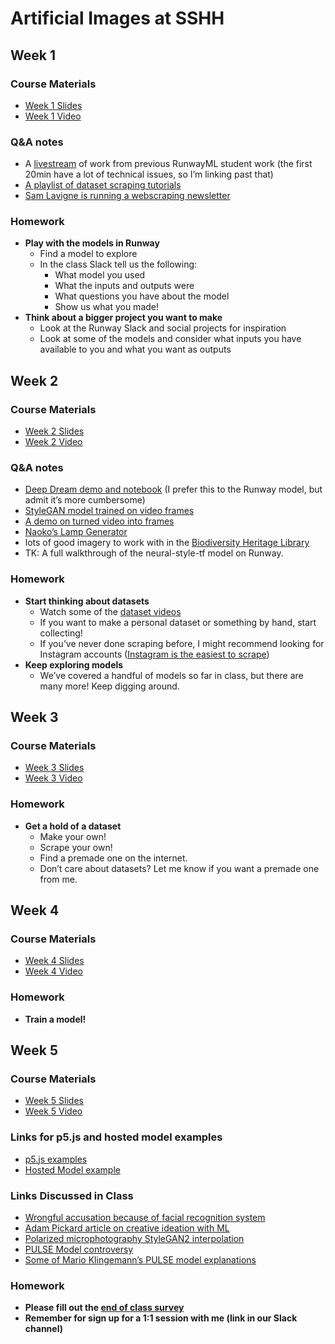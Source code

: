 # Artificial Images at SSHH

## Week 1

### Course Materials
- [Week 1 Slides](https://docs.google.com/presentation/d/14rJjVNixYLsG0x5Xi5VcDMpw_EVzqrepAwag5tQG_yI/edit?usp=sharing)
- [Week 1 Video](https://drive.google.com/file/d/1HqicwdKAOe2BhcG6wehFw15DBMmclara/view?usp=sharing)

### Q&A notes
- A [livestream](https://youtu.be/cHr9qGPHdiA?t=1214) of work from previous RunwayML student work (the first 20min have a lot of technical issues, so I’m linking past that)
- [A playlist of dataset scraping tutorials](https://www.youtube.com/playlist?list=PLWuCzxqIpJs9v81cWpRC7nm94eTMtohHq)
- [Sam Lavigne is running a webscraping newsletter](https://twitter.com/sam_lavigne/status/1261794434619973634)

### Homework
- **Play with the models in Runway**
  - Find a model to explore
  - In the class Slack tell us the following:
    - What model you used
    - What the inputs and outputs were
    - What questions you have about the model
    - Show us what you made!
- **Think about a bigger project you want to make**
  - Look at the Runway Slack and social projects for inspiration
  - Look at some of the models and consider what inputs you have available to you and what you want as outputs
  
## Week 2

### Course Materials
- [Week 2 Slides](https://drive.google.com/open?id=1E9VaCRp15Tc1L1PTugZWmLj1O7m0_Ox6xvt6AZ2HYuQ)
- [Week 2 Video](https://drive.google.com/open?id=1UV9MKNd5XCCF0j9p3o3Zf1IuNCfzMzyN)

### Q&A notes
- [Deep Dream demo and notebook](https://www.youtube.com/watch?v=MvOI_u0khTs&t=2s) (I prefer this to the Runway model, but admit it’s more cumbersome)
- [StyleGAN model trained on video frames](https://www.youtube.com/watch?v=6_i05fAAnlY)
- [A demo on turned video into frames](https://www.youtube.com/watch?v=ck11jOVYlIw)
- [Naoko’s Lamp Generator](https://youtu.be/cHr9qGPHdiA?t=1551)
- lots of good imagery to work with in the [Biodiversity Heritage Library](https://www.flickr.com/photos/biodivlibrary)
- TK: A full walkthrough of the neural-style-tf model on Runway.

### Homework
- **Start thinking about datasets**
  - Watch some of the [dataset videos](https://www.youtube.com/playlist?list=PLWuCzxqIpJs9v81cWpRC7nm94eTMtohHq)
  - If you want to make a personal dataset or something by hand, start collecting!
  - If you’ve never done scraping before, I might recommend looking for Instagram accounts ([Instagram is the easiest to scrape](https://www.youtube.com/watch?v=tBmQcdLLFyc&list=PLWuCzxqIpJs9v81cWpRC7nm94eTMtohHq&index=10))
- **Keep exploring models**
  - We’ve covered a handful of models so far in class, but there are many more! Keep digging around.
  
  
## Week 3

### Course Materials
- [Week 3 Slides](https://docs.google.com/presentation/d/1G6WNmIW3b1seNtElGR1wxAZ-TfZ1t08kMgm2msOSvU0/edit?usp=sharing)
- [Week 3 Video](https://drive.google.com/file/d/1FH45dk98vqrWeTdau6r5NkRCX1hJMXvp/view?usp=sharing)

### Homework
- **Get a hold of a dataset**
  - Make your own!
  - Scrape your own! 
  - Find a premade one on the internet. 
  - Don’t care about datasets? Let me know if you want a premade one from me.
  
## Week 4

### Course Materials
- [Week 4 Slides](https://docs.google.com/presentation/d/1_zX74YMEGl3-R12pwU2Z2TY5LzrFH2LWn8gUKvlQe78/edit?usp=sharing)
- [Week 4 Video](https://drive.google.com/file/d/1vQtDktGd3MHpJh96NQTZzT0JVByamr3S/view?usp=sharing)

### Homework
- **Train a model!**

## Week 5

### Course Materials
- [Week 5 Slides](https://docs.google.com/presentation/d/1B8U6QTfZfkTg_n6B8o-m1geCVa-AjjIhc8wP3dZLbyk/edit?usp=sharing)
- [Week 5 Video](https://drive.google.com/file/d/12Bn45c77YBeGwRi71F8hYKAQfrF_T8mt/view?usp=sharing)

### Links for p5.js and hosted model examples
- [p5.js examples](https://editor.p5js.org/dvs/sketches)
- [Hosted Model example](https://github.com/dvschultz/runway_site/)

### Links Discussed in Class
- [Wrongful accusation because of facial recognition system](https://www.nytimes.com/2020/06/24/technology/facial-recognition-arrest.html)
- [Adam Pickard article on creative ideation with ML](https://medium.com/@adampickard_44261/advancements-in-machine-learning-assisted-ideation-5c42cdf69c37)
- [Polarized microphotography StyleGAN2 interpolation](https://vimeo.com/430611083)
- [PULSE Model controversy](https://thegradient.pub/pulse-lessons/)
- [Some of Mario Klingemann’s PULSE model explanations](https://twitter.com/quasimondo/status/1274636495941500928)

### Homework
- **Please fill out the [end of class survey]()**
- **Remember for sign up for a 1:1 session with me (link in our Slack channel)**

